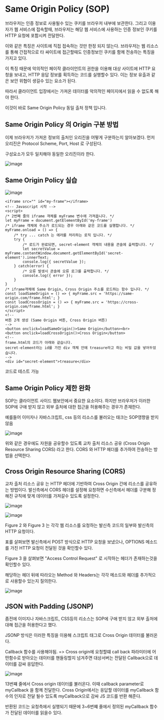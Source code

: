  # Same Origin Policy (SOP)

브라우저는 인증 정보로 사용될수 있는 쿠키를 브라우저 내부에 보관한다. 그리고 이용자가 웹 서비스에 접속할때, 브라우저는 해당 웹 서비스에 사용하는 인증 정보인 쿠키를 HTTP 요청에 포함시켜 전달한다.

이와 같은 특징은 사이트에 직접 접속하는 것만 한정 되지 않는다. 브라우저는 웹 리소스를 통해 간접적으로 타 싸이트에 접근할때도 인증정보인 쿠키를 함께 전송하는 특징을 가지고 있다. 

이 특징 때문에 악의적인 페이작 클라이언트의 권한을 이용해 대상 사이트에 HTTP 요청을 보내고, HTTP 응답 정보를 획득하는 코드를 실행할수 있다. 이는 정보 유출과 같은 보안 위협이 생길수 있는 요소가 된다. 

따라서 클라이언트 입장에서는 가져온 데이터를 악의적인 페이지에서 읽을 수 없도록 해야 한다. 

이것이 바로 Same Origin Policy 동일 출처 정책 입니다. 


## Same Origin Policy 의 Origin 구분 방법 

이제 브라우저가 가져온 정보의 출처인 오리진을 어떻게 구분하는지 알아보겠다. 먼저 오리진은 Protocol Scheme, Port, Host 로 구성된다.

구성요소가 모두 일치해야 동일한 오리진이라 한다. 

![image](https://user-images.githubusercontent.com/79100627/206866896-4021cfea-3958-4579-8c67-cb2896f293fb.png)

## Same Origin Policy 실습 

![image](https://user-images.githubusercontent.com/79100627/206867100-1dec9d8e-bfe9-48f0-8b69-c82911cc24af.png)

```
<iframe src="" id="my-frame"></iframe>
<!-- Javascript 시작 -->
<script>
/* 2번째 줄의 iframe 객체를 myFrame 변수에 가져옵니다. */
let myFrame = document.getElementById('my-frame')
/* iframe 객체에 주소가 로드되는 경우 아래와 같은 코드를 실행합니다. */
myFrame.onload = () => {
    /* try ... catch 는 에러를 처리하는 로직 입니다. */
    try {
        /* 로드가 완료되면, secret-element 객체의 내용을 콘솔에 출력합니다. */
        let secretValue = myFrame.contentWindow.document.getElementById('secret-element').innerText;
        console.log({ secretValue });
    } catch(error) {
        /* 오류 발생시 콘솔에 오류 로그를 출력합니다. */
        console.log({ error });
    }
}
/* iframe객체에 Same Origin, Cross Origin 주소를 로드하는 함수 입니다. */
const loadSameOrigin = () => { myFrame.src = 'https://same-origin.com/frame.html'; }
const loadCrossOrigin = () => { myFrame.src = 'https://cross-origin.com/frame.html'; }
</script>
<!--
버튼 2개 생성 (Same Origin 버튼, Cross Origin 버튼)
-->
<button onclick=loadSameOrigin()>Same Origin</button><br>
<button onclick=loadCrossOrigin()>Cross Origin</button>
<!--
frame.html의 코드가 아래와 같습니다.
secret-element라는 id를 가진 div 객체 안에 treasure라고 하는 비밀 값을 넣어두었습니다.
-->
<div id="secret-element">treasure</div>
```

코드로 테스트 가능 

## Same Origin Policy 제한 완화 

SOP는 클라이언트 사이드 웹보안에서 중요한 요소이다. 하지만 브라우저가 이러한 SOP에 구애 받지 않고 외부 출처에 대한 접근을 허용해주는 경우가 존재한다.

예를들어 이미자나 자바스크립트, css 등의 리소스를 불러오는 태크는 SOP영향을 받지 않음 

![image](https://user-images.githubusercontent.com/79100627/206867256-26963864-50a4-4d0e-9fc1-598d6f2d0bbe.png)

위와 같은 경우에도 자원을 공유할수 있도록 교차 출처 리소스 공유 (Cross Origin Resource Sharing CORS) 라고 한다. CORS 와 HTTP 헤더를 추가하여 전송하는 방법을 선택한다. 

## Cross Origin Resource Sharing (CORS) 

교차 출처 리소스 공유 는 HTTP 헤더에 기반하여 Cross Origin 간에 리소스를 공유하는 방법이다. 발신측에서 CORS 헤더를 설정해 요청하면 수신측에서 헤더를 구분해 정해진 규칙에 맞게 데이터를 가져갈수 있도록 설정한다. 

![image](https://user-images.githubusercontent.com/79100627/206867338-1cc2cc0d-e0b9-4c2e-bfcf-0ed3c0f4cc4b.png)

![image](https://user-images.githubusercontent.com/79100627/206867344-3ff2c614-0383-4fbf-910a-3f67080f5671.png)

Figure 2 와 Figure 3 는 각각 웹 리소스를 요청하는 발신측 코드의 일부와 발신측의 HTTP 요청이다.

표를 살펴보면 발신측에서 POST 방식으로 HTTP 요청을 보냈으나, OPTIONS 메소드를 가진 HTTP 요청이 전달된 것을 확인할수 있다. 

Figure 3 을 살펴보면 "Access Control Request" 로 시작하는 헤더가 존재하는것을 확인할수 있다.

해당하는 헤더 뒤에 따라오는 Method 와 Headers는 각각 메소드와 헤더를 추가적으로 사용할수 있는지 질의한다. 

![image](https://user-images.githubusercontent.com/79100627/206867403-b5b46d4d-12c4-486a-8d43-50ed2984f116.png)

## JSON with Padding (JSONP)

좀전에 이미지나 자바스크립트, CSS등의 리소스는 SOP에 구애 받지 않고 외부 출처에 대해 접근을 허용한다고 했다.

JSONP 방식은 이러한 특징을 이용해 스크립트 태그로 Cross Origin 데이터를 불러온다. 

Callback 함수를 사용해야됨. => Cross origin에 요청할떄 call back 파라미터에 어떤함수로 받아오는 데이터를 핸들링할지 넘겨주면 대상서버는 전달된 Callback으로 데이터를 감싸 응답한다.


![image](https://user-images.githubusercontent.com/79100627/206867551-0ccd60ee-6975-47a5-83ea-cd7a2a213b0c.png)

13번쨰 줄에서 Cross origin 데이터를 불러온다. 이때 callback parameter로 myCallback 을 함께 전달한다. Cross Origin에서는 응답할 데이터를 myCallback 함수의 인자로 전달 될수 있도록 myCallback으로 감싸 JS 코드를 반환 해준다.

반환된 코드는 요청측에서 실행되기 때문에 3~6번쨰 줄에서 정의된 myCallback 함수가 전달된 데이터를 읽을수 있다.
